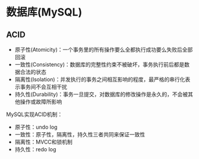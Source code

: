 # 数据库(MySQL)

## ACID

- 原子性(Atomicity)：一个事务里的所有操作要么全都执行成功要么失败后全部回滚
- 一致性(Consistency)：数据库的完整性约束不被破坏，事务执行前后都是数据合法的状态
- 隔离性(Isolation)：并发执行的事务之间相互影响的程度，最严格的串行化表示事务间不会互相干扰
- 持久性(Durability)：事务一旦提交，对数据库的修改操作是永久的，不会被其他操作或故障所影响

MySQL实现ACID机制：

- 原子性：undo log
- 一致性：原子性，隔离性，持久性三者共同来保证一致性
- 隔离性：MVCC和锁机制
- 持久性：redo log

